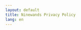 ```yaml
---
layout: default
title: Ninewands Privacy Policy
lang: en
---
```


<script>
document.addEventListener("DOMContentLoaded", function() {
    let userLang = navigator.language || navigator.userLanguage;
    userLang = userLang.split('-')[0];

    const supportedLanguages = ['ko'];

    if (supportedLanguages.includes(userLang)) {
        window.location.href = `./${userLang}/`;
    } else {
        window.location.href = `./en/`;
    }
});
</script>
